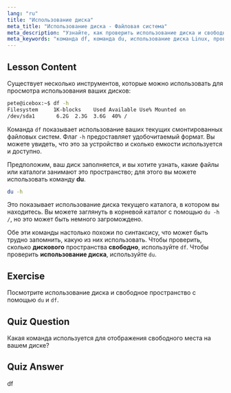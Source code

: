 ```yaml
---
lang: "ru"
title: "Использование диска"
meta_title: "Использование диска - Файловая система"
meta_description: "Узнайте, как проверить использование диска и свободное пространство в Linux с помощью команд df и du. Поймите их различия и когда использовать каждую. Учебник по управлению дисками Linux."
meta_keywords: "команда df, команда du, использование диска Linux, проверить свободное место, учебник Linux, Linux для начинающих, управление дисками, руководство Linux"
---
```


## Lesson Content

Существует несколько инструментов, которые можно использовать для просмотра использования ваших дисков:

```bash
pete@icebox:~$ df -h
Filesystem     1K-blocks    Used Available Use% Mounted on
/dev/sda1       6.2G  2.3G  3.6G  40% /
```

Команда `df` показывает использование ваших текущих смонтированных файловых систем. Флаг `-h` предоставляет удобочитаемый формат. Вы можете увидеть, что это за устройство и сколько емкости используется и доступно.

Предположим, ваш диск заполняется, и вы хотите узнать, какие файлы или каталоги занимают это пространство; для этого вы можете использовать команду **du**.

```bash
du -h
```

Это показывает использование диска текущего каталога, в котором вы находитесь. Вы можете заглянуть в корневой каталог с помощью `du -h /`, но это может быть немного загромождено.

Обе эти команды настолько похожи по синтаксису, что может быть трудно запомнить, какую из них использовать. Чтобы проверить, сколько **дискового** пространства **свободно**, используйте `df`. Чтобы проверить **использование диска**, используйте `du`.

## Exercise

Посмотрите использование диска и свободное пространство с помощью `du` и `df`.

## Quiz Question

Какая команда используется для отображения свободного места на вашем диске?

## Quiz Answer

df
